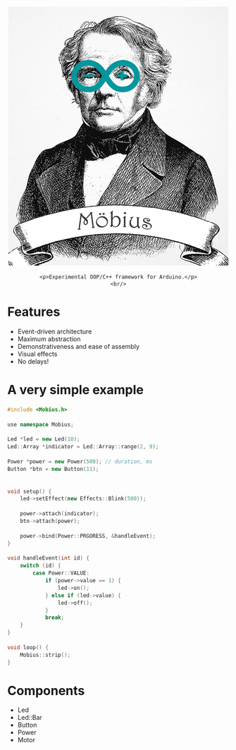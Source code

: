 <div style="text-align:center">
	<img src="st/logo.png"/>

	<p>Experimental OOP/С++ framework for Arduino.</p>
	<br/>
</div>



Features
========

 * Event-driven architecture
 * Maximum abstraction
 * Demonstrativeness and ease of assembly
 * Visual effects
 * No delays!



A very simple example
=====================

```c++
#include <Mobius.h>

use namespace Mobius;

Led *led = new Led(10);
Led::Array *indicator = Led::Array::range(2, 9);

Power *power = new Power(500); // duration, ms
Button *btn = new Button(11);


void setup() {
	led->setEffect(new Effects::Blink(500));

	power->attach(indicator);
	btn->attach(power);

	power->bind(Power::PRGORESS, &handleEvent);
}

void handleEvent(int id) {
	switch (id) {
		case Power::VALUE:
			if (power->value == 1) {
				led->on();
			} else if (led->value) {
				led->off();
			}
			break;
	}
}

void loop() {
	Mobius::strip();
}
```


Сomponents
==========

 * Led
 * Led::Bar
 * Button
 * Power
 * Motor
